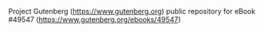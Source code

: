 Project Gutenberg (https://www.gutenberg.org) public repository for eBook #49547 (https://www.gutenberg.org/ebooks/49547)
